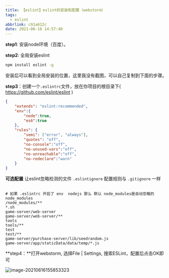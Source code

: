 ```yaml
---
title: 【eslint】eslint的安装和配置（webstorm）
tags:
  - eslint
abbrlink: c91a612c
date: 2021-06-16 14:57:40
---
```






**step1**:  安装node环境（百度）。

 

**step2**: 全局安装eslint

```bash
npm install eslint -g
```

安装后可以看到全局安装的位置，这里我没有截图，可以自己复制到下面的步骤。

 

**step3**：创建一个`.eslintrc`文件，放在你项目的根目录下( https://github.com/eslint/eslint )

```JSON
{
    "extends": "eslint:recommended",
    "env":{
        "node":true,
        "es6":true
    },
    "rules": {
        "semi": ["error", "always"],
        "quotes": "off",
        "no-console":"off",
        "no-unused-vars":"off",
        "no-unreachable":"off",
        "no-redeclare":"warn"
    }
}
```

**可选配置** 让eslint忽略检测的文件 `.eslintignore` 配置规则与 `.gitignore` 一样

```.gitignore

# 如果 .eslintrc 开启了 env  nodejs 那么 默认 node_modules是自动忽略的
node_modules
/node_modules/**
*.sh
game-server/web-server
game-server/web-server/**
tools
tools/**
test
test/**
game-server/purchase-server/lib/seedrandom.js
game-server/app/staticData/data/temp/*.js
```

**step4：**打开webstorm, 选择File | Settings, 搜索ESLint，配置后点击OK即可

![image-20210616155853323](http://blog.cdn.ionluo.cn/blog/image-20210616155853323.png)